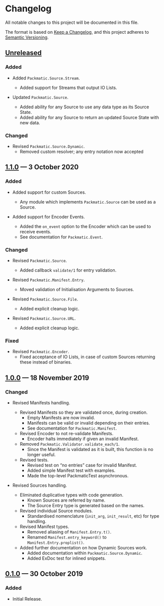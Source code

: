 # Changelog

All notable changes to this project will be documented in this file.

The format is based on [Keep a Changelog][1], and this project adheres to [Semantic Versioning][2].

[1]: https://keepachangelog.com/en/1.0.0/
[2]: https://semver.org/spec/v2.0.0.html

## [Unreleased][unreleased]

### Added

- Added `Packmatic.Source.Stream`.
  - Added support for Streams that output IO Lists.

- Updated `Packmatic.Source`.
  - Added ability for any Source to use any data type as its Source State.
  - Added ability for any Source to return an updated Source State with new data.

### Changed

- Revised `Packmatic.Source.Dynamic`.
  - Removed custom resolver; any entry notation now accepted

## [1.1.0] — 3 October 2020

### Added

- Added support for custom Sources.
  - Any module which implements `Packmatic.Source` can be used as a Source.

- Added support for Encoder Events.
  - Added the `on_event` option to the Encoder which can be used to receive events.
  - See documentation for `Packmatic.Event`.

### Changed

- Revised `Packmatic.Source`.
  - Added callback `validate/1` for entry validation.

- Revised `Packmatic.Manifest.Entry`.
  - Moved validation of Initialisation Arguments to Sources.

- Revised `Packmatic.Source.File`.
  - Added explicit cleanup logic.

- Revised `Packmatic.Source.URL`.
  - Added explicit cleanup logic.

### Fixed

- Revised `Packmatic.Encoder`.
  - Fixed acceptance of IO Lists, in case of custom Sources returning these instead of binaries.

## [1.0.0] — 18 November 2019

### Changed

- Revised Manifests handling.
  - Revised Manifests so they are validated once, during creation.
    - Empty Manifests are now invalid.
    - Manifests can be valid or invalid depending on their entries.
    - See documentation for `Packmatic.Manifest`.
  - Revised Encoder to not re-validate Manifests.
    - Encoder halts immediately if given an invalid Manifest.
  - Removed `Packmatic.Validator.validate_each/1`.
    - Since the Manifest is validated as it is built, this function is no longer useful.
  - Revised tests.
    - Revised test on “no entries” case for invalid Manifest.
    - Added simple Manifest test with examples.
    - Made the top-level PackmaticTest asynchronous.

- Revised Sources handling.
  - Eliminated duplicative types with code generation.
    - Known Sources are referred by name.
    - The Source Entry type is generated based on the names.
  - Revised individual Source modules.
    - Standardised nomenclature (`init_arg`, `init_result`, etc) for type handling.
  - Revised Manifest types.
    - Removed aliasing of `Manifest.Entry.t()`.
    - Renamed `Manifest.entry_keyword()` to `Manifest.Entry.proplist()`.
  - Added further documentation on how Dynamic Sources work.
    - Added documentation within `Packmatic.Source.Dynamic`.
    - Added ExDoc test for inlined snippets.

## [0.1.0] — 30 October 2019

### Added

- Initial Release.

[unreleased]: https://github.com/evadne/packmatic/compare/master...develop
[1.1.0]: https://github.com/evadne/packmatic/releases/tag/v1.1.0
[1.0.0]: https://github.com/evadne/packmatic/releases/tag/v1.0.0
[0.1.0]: https://github.com/evadne/packmatic/releases/tag/v0.1.0
